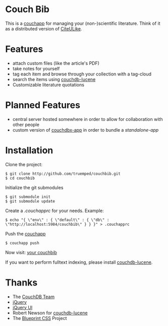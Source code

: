 Couch Bib
===

This is a [couchapp][] for managing your (non-)scientific literature. Think of it as a distributed version of
[CiteULike][citeulike].

[couchapp]: http://couchapp.org
[citeulike]: http://www.citeulike.org/


Features
===

- attach custom files (like the article's PDF)
- take notes for yourself
- tag each item and browse through your collection with a tag-cloud
- search the items using [couchdb-lucene][]
- Customizable literature quotations

[couchdb-lucene]: http://github.com/rnewson/couchdb-lucene


Planned Features
===

- central server hosted somewhere in order to allow for collaboration with other
  people
- custom version of [couchdbx-app][] in order to bundle a *standalone-app* 

[couchdbx-app]: http://github.com/janl/couchdbx-app


Installation
===

Clone the project:

    $ git clone http://github.com/truemped/couchbib.git
    $ cd couchbib

Initialize the git submodules

    $ git submodule init
    $ git submodule update

Create a *.couchapprc* for your needs. Example:

    $ echo "{ \"env\" : { \"default\" : { \"db\" : \"http://localhost:5984/couchbib\" } } }" > .couchapprc

Push the [couchapp][]

    $ couchapp push

Now visit: [your couchbib][yourcouchbib]

[yourcouchbib]: http://localhost:5984/couchbib/_design/couchbib/index.html


If you want to perform fulltext indexing, please install [couchdb-lucene][].


Thanks
===

- The [CouchDB Team][couchdbteam]
- [jQuery][jquery]
- [jQuery UI][jqueryui]
- Robert Newson for [couchdb-lucene][]
- The [Blueprint CSS][blueprint] Project

[couchdbteam]: http://couchdb.apache.org
[blueprint]: http://github.com/joshuaclayton/blueprint-css
[jquery]: http://jquery.com/
[jqueryui]: http://jqueryui.com/

